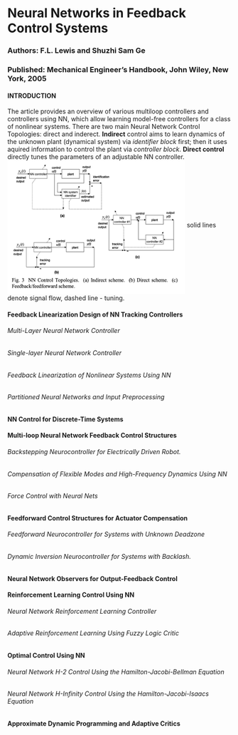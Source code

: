 # Neural Networks in Feedback Control Systems
### Authors: F.L. Lewis and Shuzhi Sam Ge
### Published: Mechanical Engineer’s Handbook, John Wiley, New York, 2005

#### INTRODUCTION
The article provides an overview of various multiloop controllers and controllers using NN, which allow learning model-free controllers for a class of nonlinear systems.
There are two main Neural Network Control Topologies: direct and inderect. __Indirect__ control aims to learn dynamics of the unknown plant (dynamical system) via *identifier block* first; then it uses aquired information to control the plant via *controller block*. __Direct control__ directly tunes the parameters of an adjustable NN controller. 
<img src="https://github.com/neuroinfo-os/CLCML/blob/master/docs/images/dir_indir_control.png" height="300px" width="400px" align="middle" /> solid lines denote signal flow, dashed line - tuning. </p>
 


#### Feedback Linearization Design of NN Tracking Controllers

###### Multi-Layer Neural Network Controller

###### Single-layer Neural Network Controller

###### Feedback Linearization of Nonlinear Systems Using NN
 
###### Partitioned Neural Networks and Input Preprocessing

#### NN Control for Discrete-Time Systems

#### Multi-loop Neural Network Feedback Control Structures
###### Backstepping Neurocontroller for Electrically Driven Robot.
###### Compensation of Flexible Modes and High-Frequency Dynamics Using NN
###### Force Control with Neural Nets

#### Feedforward Control Structures for Actuator Compensation
###### Feedforward Neurocontroller for Systems with Unknown Deadzone 
###### Dynamic Inversion Neurocontroller for Systems with Backlash.
#### Neural Network Observers for Output-Feedback Control

#### Reinforcement Learning Control Using NN
###### Neural Network Reinforcement Learning Controller 
###### Adaptive Reinforcement Learning Using Fuzzy Logic Critic

#### Optimal Control Using NN
###### Neural Network H-2 Control Using the Hamilton-Jacobi-Bellman Equation 
###### Neural Network H-Infinity Control Using the Hamilton-Jacobi-Isaacs Equation

#### Approximate Dynamic Programming and Adaptive Critics
####
####

